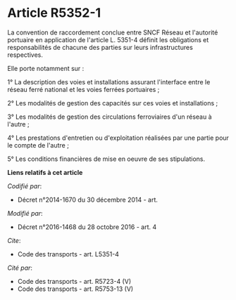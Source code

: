 # Article R5352-1

La convention de raccordement conclue entre SNCF Réseau  et l'autorité portuaire en application de l'article L. 5351-4
définit les obligations et responsabilités de chacune des parties sur leurs infrastructures respectives. 

Elle porte notamment sur : 

1° La description des voies et installations assurant l'interface entre le réseau ferré national et les voies ferrées
portuaires  ; 

2° Les modalités de gestion des capacités sur ces voies et installations ; 

3° Les modalités de gestion des circulations ferroviaires d'un réseau à l'autre ; 

4° Les prestations d'entretien ou d'exploitation réalisées par une partie pour le compte de l'autre ; 

5° Les conditions financières de mise en oeuvre de ses stipulations.

**Liens relatifs à cet article**

_Codifié par_:

  - Décret n°2014-1670 du 30 décembre 2014 - art.

_Modifié par_:

  - Décret n°2016-1468 du 28 octobre 2016 - art. 4

_Cite_:

  - Code des transports - art. L5351-4

_Cité par_:

  - Code des transports - art. R5723-4 (V)
  - Code des transports - art. R5753-13 (V)
